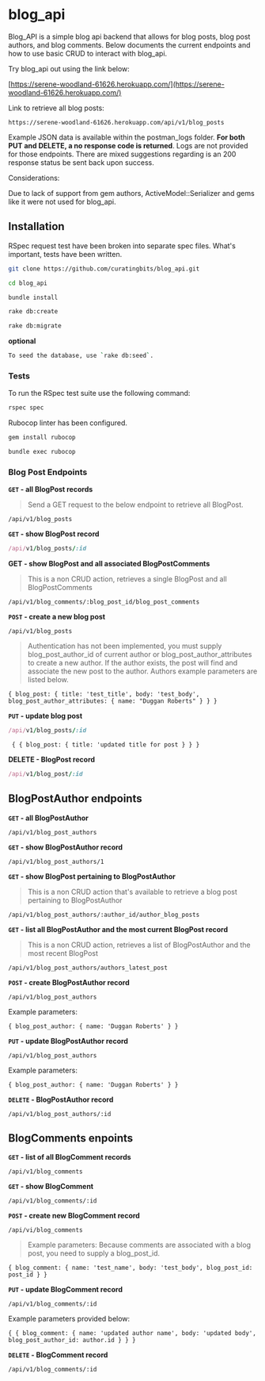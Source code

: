
# blog_api

Blog_API is a simple blog api backend that allows for blog posts, blog post authors, and blog comments. Below documents the current endpoints and how to use basic CRUD to interact with blog_api.

Try blog_api out using the link below:

[https://serene-woodland-61626.herokuapp.com/](https://serene-woodland-61626.herokuapp.com/)

Link to retrieve all blog posts:

```
https://serene-woodland-61626.herokuapp.com/api/v1/blog_posts
```

Example JSON data is available within the postman_logs folder. **For both PUT and DELETE, a no response code is returned**. Logs are not provided for those endpoints. There are mixed suggestions regarding is an 200 response status be sent back upon success.

Considerations:

 Due to lack of support from gem authors, ActiveModel::Serializer and gems like it were not used for blog_api.


Installation
------------

 RSpec request test have been broken into separate spec files. What's important, tests have been written.

```bash
git clone https://github.com/curatingbits/blog_api.git
```

```bash
cd blog_api
```

```bash
bundle install
```

```bash
rake db:create
```

```bash
rake db:migrate
```

**optional**
```bash
To seed the database, use `rake db:seed`.
```

### Tests

To run the RSpec test suite use the following command:

```bash
rspec spec
```

Rubocop linter has been configured.

```bash
gem install rubocop
```

```bash
bundle exec rubocop
```

### Blog Post Endpoints

**`GET` - all BlogPost records**

 > Send a GET request to the below endpoint to retrieve all BlogPost.

 ```
 /api/v1/blog_posts
 ```

**`GET` - show BlogPost record**
```ruby
/api/v1/blog_posts/:id
```

**GET - show BlogPost and all associated BlogPostComments**

> This is a non CRUD action, retrieves a single BlogPost and all BlogPostComments

```
/api/v1/blog_comments/:blog_post_id/blog_post_comments
```


**`POST` - create a new blog post**

```
/api/v1/blog_posts
```

> Authentication has not been implemented, you must supply blog_post_author_id of current author or blog_post_author_attributes to create a new author. If the author exists, the post will find and associate the new post to the author. Authors example parameters are listed below.

```
{ blog_post: { title: 'test_title', body: 'test_body', blog_post_author_attributes: { name: "Duggan Roberts" } } }
```

**`PUT` - update blog post**

```ruby
/api/v1/blog_posts/:id
```

```
 { { blog_post: { title: 'updated title for post } } }
```
 **DELETE - BlogPost record**

 ```ruby
 /api/v1/blog_post/:id
 ```

## BlogPostAuthor endpoints

**`GET` - all BlogPostAuthor**

```
/api/v1/blog_post_authors
```

**`GET` - show BlogPostAuthor record**

```
/api/v1/blog_post_authors/1
```

**`GET` - show BlogPost pertaining to BlogPostAuthor**

> This is a non CRUD action that's available to retrieve a blog post pertaining to BlogPostAuthor

```
/api/v1/blog_post_authors/:author_id/author_blog_posts
```

**`GET` - list all BlogPostAuthor and the most current BlogPost record**

> This is a non CRUD action, retrieves a list of BlogPostAuthor and the most recent BlogPost

```
/api/v1/blog_post_authors/authors_latest_post
```


**`POST` - create BlogPostAuthor record**

```
/api/v1/blog_post_authors
```

Example parameters:

```
{ blog_post_author: { name: 'Duggan Roberts' } }
```

**`PUT` - update BlogPostAuthor record**

```
/api/v1/blog_post_authors
```

Example parameters:

```
{ blog_post_author: { name: 'Duggan Roberts' } }
```

**`DELETE` - BlogPostAuthor record**

```
/api/v1/blog_post_authors/:id
```

## BlogComments enpoints

**`GET` - list of all BlogComment records**

```
/api/v1/blog_comments
```

**`GET` - show BlogComment**

```
/api/v1/blog_comments/:id
```

**`POST` - create new BlogComment record**

```
/api/vi/blog_comments
```
> Example parameters:
> Because comments are associated with a blog post, you need to supply a blog_post_id.


```
{ blog_comment: { name: 'test_name', body: 'test_body', blog_post_id: post_id } }
```

**`PUT` - update BlogComment record**

`/api/v1/blog_comments/:id`

Example parameters provided below:

 ```
 { { blog_comment: { name: 'updated author name', body: 'updated body', blog_post_author_id: author.id } } }
 ```

 **`DELETE` - BlogComment record**

 ```
 /api/v1/blog_comments/:id
 ```
